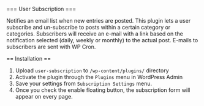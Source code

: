 === User Subscription ===

Notifies an email list when new entries are posted.
This plugin lets a user subscribe and un-subscribe to posts within a certain category or categories. 
Subscribers will receive an e-mail with a link based on the notification selected (daily, weekly or monthly) to the actual post. E-mails to subscribers are sent with WP Cron.

== Installation ==
1. Upload `user-subscription` to `/wp-content/plugins/` directory
2. Activate the plugin through the `Plugins` menu in WordPress Admin
3. Save your settings from `Subscription Settings` menu.
4. Once you check the enable floating button, the subscription form will appear on every page.
